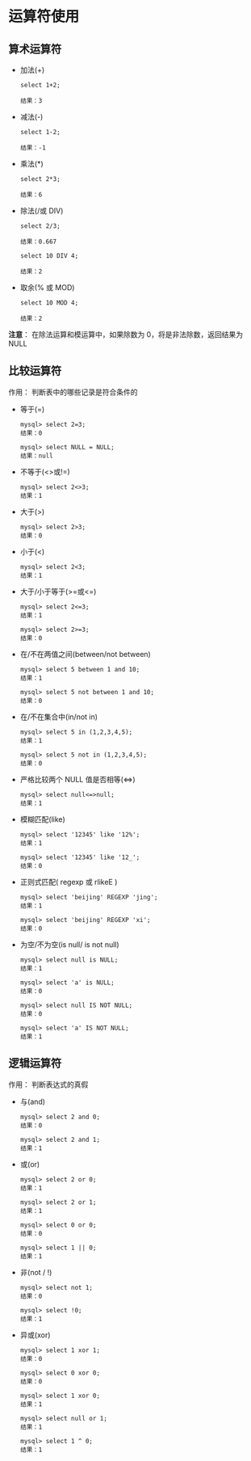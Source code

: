 # 运算符使用

## 算术运算符

+ 加法(+)

  ```
  select 1+2;
  
  结果：3
  ```

+ 减法(-)

  ```
  select 1-2;
  
  结果：-1
  ```

+ 乘法(*)

  ```
  select 2*3;
  
  结果：6
  ```

+ 除法(/或 DIV)

  ```
  select 2/3;
  
  结果：0.667
  
  select 10 DIV 4;
  
  结果：2
  
  ```

+ 取余(% 或 MOD)

  ```
  select 10 MOD 4;
  
  结果：2
  ```

**注意**： 在除法运算和模运算中，如果除数为 0，将是非法除数，返回结果为 NULL 

## 比较运算符

作用： 判断表中的哪些记录是符合条件的 

+ 等于(=)

  ```
  mysql> select 2=3;
  结果：0
  
  mysql> select NULL = NULL;
  结果：null
  ```

+ 不等于(<>或!=)

  ```
  mysql> select 2<>3;
  结果：1
  ```

+ 大于(>)

  ```
  mysql> select 2>3;
  结果：0
  ```

+ 小于(<)

  ```
  mysql> select 2<3;
  结果：1
  ```

+ 大于/小于等于(>=或<=)

  ```
  mysql> select 2<=3;
  结果：1
  
  mysql> select 2>=3;
  结果：0
  ```

+ 在/不在两值之间(between/not between)

  ```
  mysql> select 5 between 1 and 10;
  结果：1
  
  mysql> select 5 not between 1 and 10;
  结果：0
  ```

+ 在/不在集合中(in/not in)

  ```
  mysql> select 5 in (1,2,3,4,5);
  结果：1
  
  mysql> select 5 not in (1,2,3,4,5);
  结果：0
  ```

+ 严格比较两个 NULL 值是否相等(<=>)

  ```
  mysql> select null<=>null;
  结果：1
  ```

+ 模糊匹配(like)

  ```
  mysql> select '12345' like '12%';
  结果：1
  
  mysql> select '12345' like '12_';
  结果：0
  ```

+ 正则式匹配( regexp 或 rlikeE )

  ```
  mysql> select 'beijing' REGEXP 'jing';
  结果：1
  
  mysql> select 'beijing' REGEXP 'xi';
  结果：0
  ```

+ 为空/不为空(is null/ is not null)

  ```
  mysql> select null is NULL;
  结果：1
  
  mysql> select 'a' is NULL;
  结果：0
  
  mysql> select null IS NOT NULL;
  结果：0
  
  mysql> select 'a' IS NOT NULL;
  结果：1
  ```

## 逻辑运算符

作用： 判断表达式的真假

+ 与(and)

  ```
  mysql> select 2 and 0;
  结果：0
  
  mysql> select 2 and 1;
  结果：1
  ```

+ 或(or)

  ```
  mysql> select 2 or 0;
  结果：1
  
  mysql> select 2 or 1;
  结果：1
  
  mysql> select 0 or 0;
  结果：0
  
  mysql> select 1 || 0;
  结果：1
  ```

+ 非(not / !)

  ```
  mysql> select not 1;
  结果：0
  
  mysql> select !0;
  结果：1
  ```

+ 异或(xor)

  ```
  mysql> select 1 xor 1;
  结果：0
  
  mysql> select 0 xor 0;
  结果：0
  
  mysql> select 1 xor 0;
  结果：1
  
  mysql> select null or 1;
  结果：1
  
  mysql> select 1 ^ 0;
  结果：1
  ```

  



